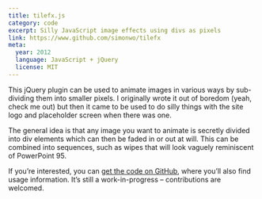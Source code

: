```yaml
---
title: tilefx.js
category: code
excerpt: Silly JavaScript image effects using divs as pixels
link: https://www.github.com/simonwo/tilefx
meta:
  year: 2012
  language: JavaScript + jQuery
  license: MIT
---
```

This jQuery plugin can be used to animate images in various ways by sub-dividing them into smaller pixels. I originally wrote it out of boredom (yeah, check me out) but then it came to be used to do silly things with the site logo and placeholder screen when there was one.

The general idea is that any image you want to animate is secretly divided into div elements which can then be faded in or out at will. This can be combined into sequences, such as wipes that will look vaguely reminiscent of PowerPoint 95.

If you’re interested, you can [get the code on GitHub](https://github.com/simonwo/tilefx "simonwo/tilefx - GitHub"), where you’ll also find usage information. It’s still a work-in-progress – contributions are welcomed.
